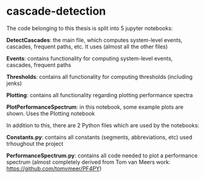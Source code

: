# cascade-detection

The code belonging to this thesis is split into 5 jupyter notebooks:

**DetectCascades**: the main file, which computes system-level events, cascades, frequent paths, etc. It uses (almost all the other files)

**Events**: contains functionality for computing system-level events, cascades, frequent paths

**Thresholds**: contains all functionality for computing thresholds (including jenks)

**Plotting**: contains all functionality regarding plotting performance spectra

**PlotPerformanceSpectrum**: in this notebook, some example plots are shown. Uses the Plotting notebook

In addition to this, there are 2 Python files which are used by the notebooks:

**Constants.py**: contains all constants (segments, abbreviations, etc) used trhoughout the project

**PerformanceSpectrum.py**: contains all code needed to plot a performance spectrum (almost completely derived from Tom van Meers work: https://github.com/tomvmeer/PF4PY)
